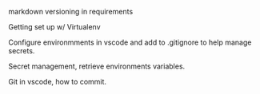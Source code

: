 markdown
versioning in requirements

Getting set up w/ Virtualenv

Configure environmments in vscode and add to .gitignore to help manage secrets.

Secret management, retrieve environments variables.

Git in vscode, how to commit.



